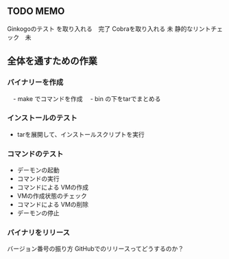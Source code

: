 ## TODO MEMO

Ginkogoのテスト を取り入れる　完了
Cobraを取り入れる 未
静的なリントチェック　未


## 全体を通すための作業


### バイナリーを作成
　- make でコマンドを作成
　- bin の下をtarでまとめる


### インストールのテスト
  - tarを展開して、インストールスクリプトを実行

### コマンドのテスト
  - デーモンの起動
  - コマンドの実行
  - コマンドによる VMの作成
  - VMの作成状態のチェック
  - コマンドによる VMの削除
  - デーモンの停止


### バイナリをリリース

バージョン番号の振り方
GitHubでのリリースってどうするのか？
